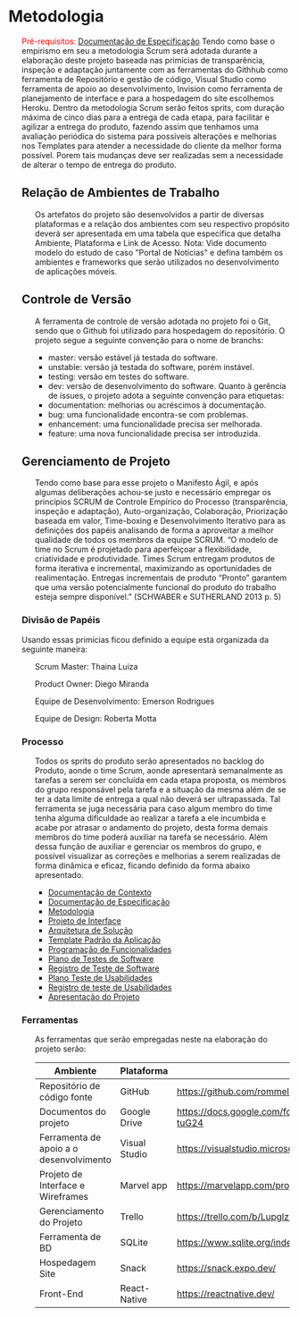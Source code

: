 
# Metodologia
<ol>
 
<span style="color:red">Pré-requisitos: <a href="2-Especificação do Projeto.md"> Documentação de Especificação</a></span>
Tendo como base o empirismo em seu a metodologia Scrum será adotada durante a elaboração deste projeto baseada nas primícias de transparência, inspeção e adaptação juntamente com as ferramentas do Githhub como ferramenta de Repositório e gestão de código, Visual Studio como ferramenta de apoio ao desenvolvimento, Invision como ferramenta de planejamento de interface e para a hospedagem do site escolhemos Heroku. Dentro da metodologia Scrum serão feitos sprits, com duração máxima de cinco dias para a entrega de cada etapa, para facilitar e agilizar a entrega do produto, fazendo assim que tenhamos uma avaliação periódica do sistema para possíveis alterações e melhorias nos Templates para atender a necessidade do cliente da melhor forma possível. Porem tais mudanças deve ser realizadas sem a necessidade de alterar o tempo de entrega do produto. 

## Relação de Ambientes de Trabalho
<ol>
 
Os artefatos do projeto são desenvolvidos a partir de diversas plataformas e a relação dos ambientes com seu respectivo propósito deverá ser apresentada em uma tabela que especifica que detalha Ambiente, Plataforma e Link de Acesso. 
Nota: Vide documento modelo do estudo de caso "Portal de Notícias" e defina também os ambientes e frameworks que serão utilizados no desenvolvimento de aplicações móveis.
</ol>
 
## Controle de Versão
<ol>
 
A ferramenta de controle de versão adotada no projeto foi o Git, sendo que o Github foi utilizado para hospedagem do repositório. O projeto segue a seguinte convenção para o nome de branchs:

  * master: versão estável já testada do software.
  * unstable: versão já testada do software, porém instável.
  * testing: versão em testes do software.
  * dev: versão de desenvolvimento do software. Quanto à gerência de issues, o projeto adota a seguinte convenção para etiquetas:
  * documentation: melhorias ou acréscimos à documentação.
  * bug: uma funcionalidade encontra-se com problemas.
  * enhancement: uma funcionalidade precisa ser melhorada.
  * feature: uma nova funcionalidade precisa ser introduzida.
</ol>

 ## Gerenciamento de Projeto
 <ol>
 
 Tendo como base para esse projeto o Manifesto Ágil, e após algumas deliberações achou-se justo e necessário empregar os princípios SCRUM de Controle Empírico do Processo (transparência, inspeção e adaptação), Auto-organização, Colaboração, Priorização baseada em valor, Time-boxing e Desenvolvimento Iterativo para as definições dos papéis analisando de forma a aproveitar a melhor qualidade de todos os membros da equipe SCRUM. “O modelo de time no Scrum é projetado para aperfeiçoar a flexibilidade, criatividade e produtividade. Times Scrum entregam produtos de forma iterativa e incremental, maximizando as oportunidades de realimentação. Entregas incrementais de produto “Pronto” garantem que uma versão potencialmente funcional do produto do trabalho esteja sempre disponível.” (SCHWABER e SUTHERLAND 2013 p. 5) 
</ol>

 ### Divisão de Papéis

Usando essas primícias ficou definido a equipe está organizada da seguinte maneira:
<ol>
 
   Scrum Master: Thaina Luiza

   Product Owner: Diego Miranda

   Equipe de Desenvolvimento: Emerson Rodrigues

   Equipe de Design: Roberta Motta
</ol>


### Processo
<ol>
 
Todos os sprits do produto serão apresentados no backlog do Produto, aonde o time Scrum, aonde apresentará semanalmente as tarefas a serem ser concluída em cada etapa proposta, os membros do grupo responsável pela tarefa e a situação da mesma além de se ter a data limite de entrega a qual não deverá ser ultrapassada. Tal ferramenta se juga necessária para caso algum membro do time tenha alguma dificuldade ao realizar a tarefa a ele incumbida e acabe por atrasar o andamento do projeto, desta forma demais membros do time poderá auxiliar na tarefa se necessário. Além dessa função de auxiliar e gerenciar os membros do grupo, e possível visualizar as correções e melhorias a serem realizadas de forma dinâmica e eficaz, ficando definido da forma abaixo apresentado.
 
 * <span style="color:red"><a href="01-Documentação de Contexto.md"> Documentação de Contexto</a></span>
 * <span style="color:red"><a href="02-Especificação do Projeto.md"> Documentação de Especificação</a></span>
 * <span style="color:red"><a href="03-Metodologia.md"> Metodologia</a></span>
 * <span style="color:red"><a href="04-Projeto de Interface.md"> Projeto de Interface</a></span>
 * <span style="color:red"><a href="05-Arquitetura de Solução.md"> Arquitetura de Solução</a></span>
 * <span style="color:red"><a href="06-Template Padrão da Aplicação.md"> Template Padrão da Aplicação</a></span>
 * <span style="color:red"><a href="07-Programação de Funcionalidades.md"> Programação de Funcionalidades</a></span>
 * <span style="color:red"><a href="08-Plano de Testes de Software.md"> Plano de Testes de Software</a></span>
 * <span style="color:red"><a href="09-Registro de Testes de Software.md"> Registro de Teste de Software</a></span>
 * <span style="color:red"><a href="10-Plano Testes de Usabilidades.md"> Plano Teste de Usabilidades</a></span>
 * <span style="color:red"><a href="11-Registro de testes de Usabilidades.md"> Registro de teste de Usabilidades</a></span>
 * <span style="color:red"><a href="12-Apresentação do Projeto.md"> Apresentação do Projeto</a></span>
</ol>
 
### Ferramentas
<ol>
 
As ferramentas que serão empregadas neste na elaboração do projeto serão:

|Ambiente| Plataforma|	Link de Acesso|
|--------|-----------|--------|
|Repositório de código fonte	|GitHub|	https://github.com/rommelcarneiro/tiaw-template|
|Documentos do projeto|	Google Drive|	https://docs.google.com/folder/d/1xE9t6zD78VnVkeOSgDfss33QWe85ogqYpx9x-tuG24|
|Ferramenta de apoio a o desenvolvimento|	Visual Studio|	https://visualstudio.microsoft.com/pt-br/services/github-codespaces/|
|Projeto de Interface e Wireframes|	Marvel app|	https://marvelapp.com/project/5659252|
|Gerenciamento do Projeto|	Trello	|https://trello.com/b/LupglzUz/tiaw-template|
|Ferramenta de BD|	SQLite	|https://www.sqlite.org/index.html|
|Hospedagem Site|	Snack|	https://snack.expo.dev/|
|Front-End|	React-Native|	https://reactnative.dev/|
</ol>
 </ol>
